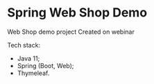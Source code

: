 # Spring Web Shop Demo
Web Shop demo project
Created on webinar

Tech stack:
- Java 11;
- Spring (Boot, Web);
- Thymeleaf.
